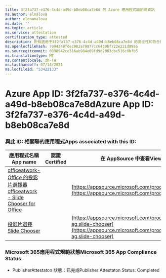 ```yaml
---
title: 3f2fa737-e376-4c4d-a49d-b8eb08ca7e8d 的 Azure 應用程式識別碼資訊
ms.author: elmalova
author: elenamalova
ms.date: ''
ms.topic: article
ms.service: attestation
certification_type: attested
description: 所有適用于3f2fa737-e376-4c4d-a49d-b8eb08ca7e8d 的安全性和符合性資訊資訊。
ms.openlocfilehash: 7094348fdec902a79877cc64c9bf722e221d89a6
ms.sourcegitcommit: 0098942ce316ab984e09fd9d2063cbc516c8bfb5
ms.translationtype: MT
ms.contentlocale: zh-TW
ms.lasthandoff: 07/14/2021
ms.locfileid: "53422133"
---
```

# <a name="azure-app-id-3f2fa737-e376-4c4d-a49d-b8eb08ca7e8d"></a><span data-ttu-id="86706-103">Azure App ID: 3f2fa737-e376-4c4d-a49d-b8eb08ca7e8d</span><span class="sxs-lookup"><span data-stu-id="86706-103">Azure App ID: 3f2fa737-e376-4c4d-a49d-b8eb08ca7e8d</span></span>


### <a name="apps-associated-with-this-id"></a><span data-ttu-id="86706-104">與此 ID: 相關聯的應用程式</span><span class="sxs-lookup"><span data-stu-id="86706-104">Apps associated with this ID:</span></span>
| <span data-ttu-id="86706-105">**應用程式名稱**</span><span class="sxs-lookup"><span data-stu-id="86706-105">**App name**</span></span> | <span data-ttu-id="86706-106">**認證**</span><span class="sxs-lookup"><span data-stu-id="86706-106">**Certified**</span></span> | <span data-ttu-id="86706-107">**在 AppSource 中查看**</span><span class="sxs-lookup"><span data-stu-id="86706-107">**View in AppSource**</span></span> |
|-|-|-|
| [<span data-ttu-id="86706-108">officeatwork-Office 的投影片選擇器</span><span class="sxs-lookup"><span data-stu-id="86706-108">officeatwork - Slide Chooser for Office</span></span>](https://docs.microsoft.com/en-us/microsoft-365-app-certification/forward/WA200002582) |  | [https://appsource.microsoft.com/product/office/WA200002582](https://appsource.microsoft.com/product/office/WA200002582) |
| [<span data-ttu-id="86706-109">投影片選擇</span><span class="sxs-lookup"><span data-stu-id="86706-109">Slide Chooser</span></span>](https://docs.microsoft.com/en-us/microsoft-365-app-certification/forward/officeatwork-ag.slide-chooser) |  | [https://appsource.microsoft.com/product/office/officeatwork-ag.slide-chooser](https://appsource.microsoft.com/product/office/officeatwork-ag.slide-chooser) |

### <a name="microsoft-365-app-compliance-status"></a><span data-ttu-id="86706-110">Microsoft 365應用程式規範狀態</span><span class="sxs-lookup"><span data-stu-id="86706-110">Microsoft 365 App Compliance Status</span></span>
- <span data-ttu-id="86706-111">PublisherAttestaton 狀態：已完成</span><span class="sxs-lookup"><span data-stu-id="86706-111">Publisher Attestaton Status: Completed</span></span>
